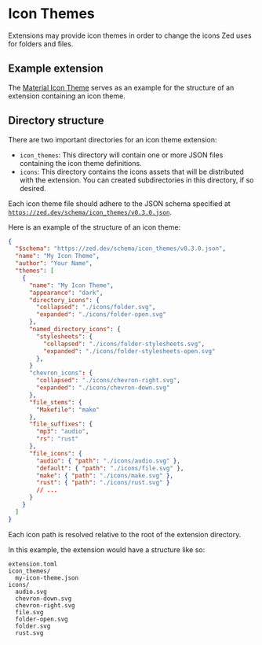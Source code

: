 # Icon Themes

Extensions may provide icon themes in order to change the icons Zed uses for folders and files.

## Example extension

The [Material Icon Theme](https://github.com/zed-extensions/material-icon-theme) serves as an example for the structure of an extension containing an icon theme.

## Directory structure

There are two important directories for an icon theme extension:

- `icon_themes`: This directory will contain one or more JSON files containing the icon theme definitions.
- `icons`: This directory contains the icons assets that will be distributed with the extension. You can created subdirectories in this directory, if so desired.

Each icon theme file should adhere to the JSON schema specified at [`https://zed.dev/schema/icon_themes/v0.3.0.json`](https://zed.dev/schema/icon_themes/v0.3.0.json).

Here is an example of the structure of an icon theme:

```json
{
  "$schema": "https://zed.dev/schema/icon_themes/v0.3.0.json",
  "name": "My Icon Theme",
  "author": "Your Name",
  "themes": [
    {
      "name": "My Icon Theme",
      "appearance": "dark",
      "directory_icons": {
        "collapsed": "./icons/folder.svg",
        "expanded": "./icons/folder-open.svg"
      },
      "named_directory_icons": {
        "stylesheets": {
          "collapsed": "./icons/folder-stylesheets.svg",
          "expanded": "./icons/folder-stylesheets-open.svg"
        },
      }
      "chevron_icons": {
        "collapsed": "./icons/chevron-right.svg",
        "expanded": "./icons/chevron-down.svg"
      },
      "file_stems": {
        "Makefile": "make"
      },
      "file_suffixes": {
        "mp3": "audio",
        "rs": "rust"
      },
      "file_icons": {
        "audio": { "path": "./icons/audio.svg" },
        "default": { "path": "./icons/file.svg" },
        "make": { "path": "./icons/make.svg" },
        "rust": { "path": "./icons/rust.svg" }
        // ...
      }
    }
  ]
}
```

Each icon path is resolved relative to the root of the extension directory.

In this example, the extension would have a structure like so:

```
extension.toml
icon_themes/
  my-icon-theme.json
icons/
  audio.svg
  chevron-down.svg
  chevron-right.svg
  file.svg
  folder-open.svg
  folder.svg
  rust.svg
```
